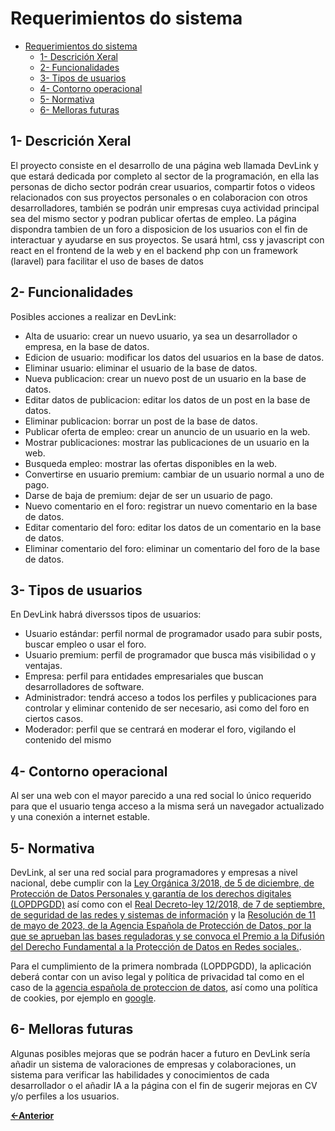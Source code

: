# Requerimientos do sistema

- [Requerimientos do sistema](#requerimientos-do-sistema)
  - [1- Descrición Xeral](#1--descrición-xeral)
  - [2- Funcionalidades](#2--funcionalidades)
  - [3- Tipos de usuarios](#3--tipos-de-usuarios)
  - [4- Contorno operacional](#4--contorno-operacional)
  - [5- Normativa](#5--normativa)
  - [6- Melloras futuras](#6--melloras-futuras)

## 1- Descrición Xeral

El proyecto consiste en el desarrollo de una página web llamada DevLink y que estará dedicada por completo al sector de la programación, en ella las personas de dicho sector podrán crear usuarios, compartir fotos o videos relacionados con sus proyectos personales o en colaboracion con otros desarrolladores, también se podrán unir empresas cuya actividad principal sea del mismo sector y podran publicar ofertas de empleo. La página dispondra tambien de un foro a disposicion de los usuarios con el fin de interactuar y ayudarse en sus proyectos.
Se usará html, css y javascript con react en el frontend de la web y en el backend php con un framework (laravel) para facilitar el uso de bases de datos

## 2- Funcionalidades

Posibles acciones a realizar en DevLink:
- Alta de usuario: crear un nuevo usuario, ya sea un desarrollador o empresa, en la base de datos.
- Edicion de usuario: modificar los datos del usuarios en la base de datos.
- Eliminar usuario: eliminar el usuario de la base de datos.
- Nueva publicacion: crear un nuevo post de un usuario en la base de datos.
- Editar datos de publicacion: editar los datos de un post en la base de datos.
- Eliminar publicacion: borrar un post de la base de datos.
- Publicar oferta de empleo: crear un anuncio de un usuario en la web.
- Mostrar publicaciones: mostrar las publicaciones de un usuario en la web.
- Busqueda empleo: mostrar las ofertas disponibles en la web.
- Convertirse en usuario premium: cambiar de un usuario normal a uno de pago.
- Darse de baja de premium: dejar de ser un usuario de pago.
- Nuevo comentario en el foro: registrar un nuevo comentario en la base de datos.
- Editar comentario del foro: editar los datos de un comentario en la base de datos.
- Eliminar comentario del foro: eliminar un comentario del foro de la base de datos.

## 3- Tipos de usuarios

En DevLink habrá diverssos tipos de usuarios:
- Usuario estándar: perfil normal de programador usado para subir posts, buscar empleo o usar el foro.
- Usuario premium: perfil de programador que busca más visibilidad o y ventajas.
- Empresa: perfil para entidades empresariales que buscan desarrolladores de software.
- Administrador: tendrá acceso a todos los perfiles y publicaciones para controlar y eliminar contenido de ser necesario, asi como del foro en ciertos casos.
- Moderador: perfil que se centrará en moderar el foro, vigilando el contenido del mismo

## 4- Contorno operacional

Al ser una web con el mayor parecido a una red social lo único requerido para que el usuario tenga acceso a la misma será un navegador actualizado y una conexión a internet estable.

## 5- Normativa

DevLink, al ser una red social para programadores y empresas a nivel nacional, debe cumplir con la [Ley Orgánica 3/2018, de 5 de diciembre, de Protección de Datos Personales y garantía de los derechos digitales (LOPDPGDD)](https://www.boe.es/buscar/act.php?id=BOE-A-2018-16673) así como con el [Real Decreto-ley 12/2018, de 7 de septiembre, de seguridad de las redes y sistemas de información](https://www.boe.es/buscar/act.php?id=BOE-A-2018-12257) y la [Resolución de 11 de mayo de 2023, de la Agencia Española de Protección de Datos, por la que se aprueban las bases reguladoras y se convoca el Premio a la Difusión del Derecho Fundamental a la Protección de Datos en Redes sociales.](https://www.boe.es/buscar/doc.php?id=BOE-A-2023-12049).
>
Para el cumplimiento de la primera nombrada (LOPDPGDD), la aplicación deberá contar con un aviso legal y política de privacidad tal como en el caso de la [agencia española de proteccion de datos](https://www.aepd.es/politica-de-privacidad-y-aviso-legal), así como una política de cookies, por ejemplo en [google](https://policies.google.com/technologies/cookies?hl=es).

## 6- Melloras futuras

Algunas posibles mejoras que se podrán hacer a futuro en DevLink sería añadir un sistema de valoraciones de empresas y colaboraciones, un sistema para verificar las habilidades y conocimientos de cada desarrollador o el añadir IA a la página con el fin de sugerir mejoras en CV y/o perfiles a los usuarios.

[**<-Anterior**](../../README.md)

